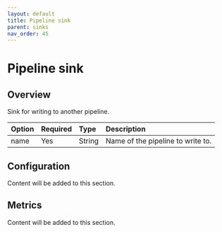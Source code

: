 ```yaml
---
layout: default
title: Pipeline sink
parent: sinks
nav_order: 45
---
```


# Pipeline sink

## Overview

Sink for writing to another pipeline.

Option | Required | Type | Description
:--- | :--- | :--- | :---
name | Yes | String | Name of the pipeline to write to.

## Configuration

Content will be added to this section.

## Metrics

Content will be added to this section.